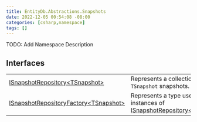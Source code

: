 ```yaml
---
title: EntityDb.Abstractions.Snapshots
date: 2022-12-05 00:54:08 -08:00
categories: [csharp,namespace]
tags: []
---
```



TODO: Add Namespace Description

## Interfaces
<table><tr><td><a href='/posts/csharp.member.entitydb.abstractions.snapshots.isnapshotrepository-1/'>ISnapshotRepository&lt;TSnapshot&gt;</a></td><td>
Represents a collection of <code class='language-plaintext highlighter-rouge'>TSnapshot</code> snapshots.
</td></tr><tr><td><a href='/posts/csharp.member.entitydb.abstractions.snapshots.isnapshotrepositoryfactory-1/'>ISnapshotRepositoryFactory&lt;TSnapshot&gt;</a></td><td>
Represents a type used to create instances of <a href='/posts/csharp.member.entitydb.abstractions.snapshots.isnapshotrepository-1/'>ISnapshotRepository&lt;TSnapshot&gt;</a></td></tr></table>
